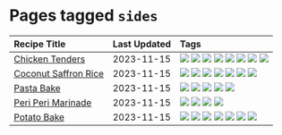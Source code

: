 # Pages tagged `sides`

|Recipe Title|Last Updated|Tags
|:---|:---|:---|
|[Chicken Tenders](../recipes/chickentenders.md)|2023-11-15|[![](https://img.shields.io/badge/tag-airfryer-e4f90)](../tags/airfryer.md) [![](https://img.shields.io/badge/tag-amazing-c6d429)](../tags/amazing.md) [![](https://img.shields.io/badge/tag-battered-517a72)](../tags/battered.md) [![](https://img.shields.io/badge/tag-chicken-13fda6)](../tags/chicken.md) [![](https://img.shields.io/badge/tag-crumbed-9fef19)](../tags/crumbed.md) [![](https://img.shields.io/badge/tag-messy-d4602a)](../tags/messy.md) [![](https://img.shields.io/badge/tag-mine-427cd)](../tags/mine.md) [![](https://img.shields.io/badge/tag-sides-b7439e)](../tags/sides.md)|
|[Coconut Saffron Rice](../recipes/coconutsaffronrice.md)|2023-11-15|[![](https://img.shields.io/badge/tag-expensive-f53bfe)](../tags/expensive.md) [![](https://img.shields.io/badge/tag-rice-acbc2f)](../tags/rice.md) [![](https://img.shields.io/badge/tag-sides-b7439e)](../tags/sides.md) [![](https://img.shields.io/badge/tag-stovetop-42963a)](../tags/stovetop.md) [![](https://img.shields.io/badge/tag-thai-da139a)](../tags/thai.md) [![](https://img.shields.io/badge/tag-vegan-4d8aaa)](../tags/vegan.md) [![](https://img.shields.io/badge/tag-vegetarian-5d33f3)](../tags/vegetarian.md)|
|[Pasta Bake](../recipes/pastabake.md)|2023-11-15|[![](https://img.shields.io/badge/tag-baked-f1d19f)](../tags/baked.md) [![](https://img.shields.io/badge/tag-beef-28ab17)](../tags/beef.md) [![](https://img.shields.io/badge/tag-cheesey-8f457a)](../tags/cheesey.md) [![](https://img.shields.io/badge/tag-pasta-f6b493)](../tags/pasta.md) [![](https://img.shields.io/badge/tag-sides-b7439e)](../tags/sides.md)|
|[Peri Peri Marinade](../recipes/periperimarinade.md)|2023-11-15|[![](https://img.shields.io/badge/tag-dinner-ad1215)](../tags/dinner.md) [![](https://img.shields.io/badge/tag-portuguese-f47a18)](../tags/portuguese.md) [![](https://img.shields.io/badge/tag-sides-b7439e)](../tags/sides.md) [![](https://img.shields.io/badge/tag-vegan-4d8aaa)](../tags/vegan.md)|
|[Potato Bake](../recipes/potatobake.md)|2023-11-15|[![](https://img.shields.io/badge/tag-baked-f1d19f)](../tags/baked.md) [![](https://img.shields.io/badge/tag-cheesey-8f457a)](../tags/cheesey.md) [![](https://img.shields.io/badge/tag-dairy-bb15fd)](../tags/dairy.md) [![](https://img.shields.io/badge/tag-potato-eadebe)](../tags/potato.md) [![](https://img.shields.io/badge/tag-savoury-5b6ac0)](../tags/savoury.md) [![](https://img.shields.io/badge/tag-sides-b7439e)](../tags/sides.md) [![](https://img.shields.io/badge/tag-vegetarian-5d33f3)](../tags/vegetarian.md)|